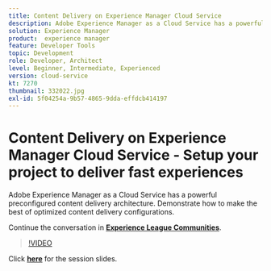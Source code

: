 ```yaml
---
title: Content Delivery on Experience Manager Cloud Service
description: Adobe Experience Manager as a Cloud Service has a powerful preconfigured content delivery architecture. Demonstrate how to make the best of optimized content delivery configurations. This session was delivered as part of Adobe Developers Live Content event.
solution: Experience Manager
product:  experience manager
feature: Developer Tools
topic: Development
role: Developer, Architect
level: Beginner, Intermediate, Experienced
version: cloud-service
kt: 7270
thumbnail: 332022.jpg
exl-id: 5f04254a-9b57-4865-9dda-effdcb414197
---
```

# Content Delivery on Experience Manager Cloud Service - Setup your project to deliver fast experiences

Adobe Experience Manager as a Cloud Service has a powerful preconfigured content delivery architecture. Demonstrate how to make the best of optimized content delivery configurations.

Continue the conversation in **[Experience League Communities](http://adobe.ly/36Yd3v6)**.

>[!VIDEO](https://video.tv.adobe.com/v/332022/?quality=12&learn=on&hidetitle=true)

Click **[here](/help/assets/content-delivery-on-aemcs.pdf)** for the session slides.
